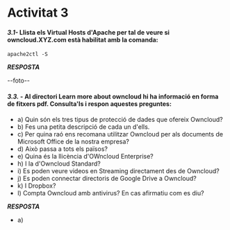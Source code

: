 # Activitat 3


#### ***3.1-*** Llista els Virtual Hosts d'Apache per tal de veure si owncloud.XYZ.com està habilitat amb la comanda:
`apache2ctl -S`

***RESPOSTA***

--foto--


#### ***3.3.*** - Al directori Learn more about owncloud hi ha informació en forma de fitxers pdf. Consulta'ls i respon aquestes preguntes:

- a) Quin són els tres tipus de protecció de dades que ofereix Owncloud?
- b) Fes una petita descripció de cada un d'ells.
- c) Per quina raó ens recomana utilitzar Owncloud per als documents de Microsoft Office de la nostra empresa?
- d) Això passa a tots els països?
- e) Quina és la llicència d'OWncloud Enterprise?
- h) I la d'Owncloud Standard?
- i) Es poden veure videos en Streaming directament des de Owncloud?
- j) Es poden connectar directoris de Google Drive a Owncloud?
- k) I Dropbox?
- l) Compta Owncloud amb antivirus? En cas afirmatiu com es diu?

***RESPOSTA***

- a) 
